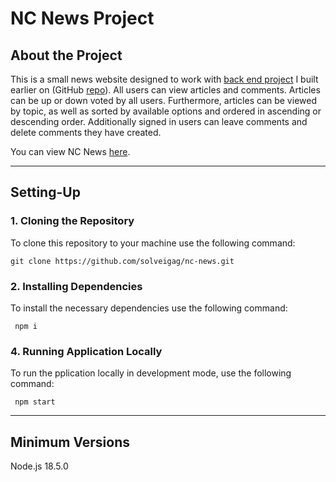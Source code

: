 # NC News Project

## About the Project


This is a small news website designed to work with [back end project](https://solveiga-nc-news-be.herokuapp.com/api) I built earlier on (GitHub [repo](https://github.com/solveigag/BE-NC-News-project)). All users can view articles and comments. Articles can be up or down voted by all users. Furthermore, articles can be viewed by topic, as well as sorted by available options and ordered in ascending or descending order. Additionally signed in users can leave comments and delete comments they have created.

You can view NC News [here](https://sols-nc-news.netlify.app).


---

## Setting-Up


### 1. Cloning the Repository


To clone this repository to your machine use the following command:


    git clone https://github.com/solveigag/nc-news.git


### 2. Installing Dependencies


To install the necessary dependencies use the following command:

     npm i


### 4. Running Application Locally


To run the pplication locally in development mode, use the following command:

     npm start

     
---

## Minimum Versions

Node.js 18.5.0

